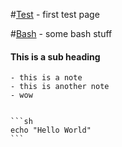 #[Test](Test.md) - first test page 

#[Bash](Bash.md) - some bash stuff

#### This is a sub heading
    - this is a note
    - this is another note
    - wow
    
    
    ```sh 
    echo "Hello World"
    ```
    
